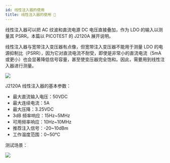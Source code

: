 ```yaml
---
id: 线性注入器的使用
title: 线性注入器的使用 🚧
---
```


线性注入器可以把 AC 纹波和直流电源 DC 电压直接叠加，作为 LDO 的输入以测量其 PSRR。本篇以 PICOTEST 的 J2120A 展开说明。

线性注入器与宽带注入变压器有点像，但宽带注入变压器不能用于测量 LDO 的电源抑制比（PSRR），因为它对直流电流不耐受，即使是非常小的直流电流（5mA 或更小）也会显著降低信号容量，甚至使变压器完全饱和。因此，需要用到线性注入器进行测量。

![](https://cos.wiki-power.com/img/20220516172309.png)

J2120A 线性注入器的基本参数：

- 最大直流输入电压：50VDC
- 最大连续电流：5A
- 最大压降：3.25VDC
- 3dB 频率响应：15Hz~5MHz
- 可用频率响应：10Hz~10MHz
- 推荐注入信号：-20~10dBm
- 工作温度范围：0~50℃

测试场景：

![](https://cos.wiki-power.com/img/20220516174015.png)
